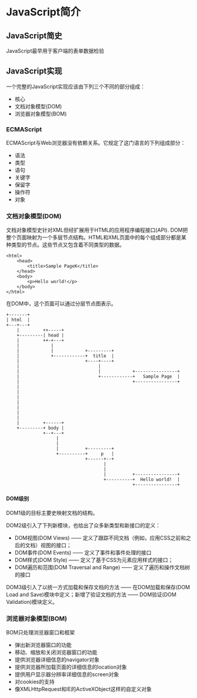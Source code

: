 # JavaScript简介

## JavaScript简史

JavaScript最早用于客户端的表单数据检验

## JavaScript实现

一个完整的JavaScript实现应该由下列三个不同的部分组成：

- 核心
- 文档对象模型(DOM)
- 浏览器对象模型(BOM)

### ECMAScript

ECMAScript与Web浏览器没有依赖关系。它规定了这门语言的下列组成部分：

- 语法
- 类型
- 语句
- 关键字
- 保留字
- 操作符
- 对象

### 文档对象模型(DOM)

文档对象模型史针对XML但经扩展用于HTML的应用程序编程接口(API). DOM把整个页面映射为一个多层节点结构。HTML和XML页面中的每个组成部分都是某种类型的节点。这些节点又包含着不同类型的数据。

```
<html>
    <head>
        <title>Sample PageK</title>
    </head>
    <body>
        <p>Hello world!</p>
    </body>
</html>
```
在DOM中，这个页面可以通过分层节点图表示。

```
+-------+                                                                
| html  |                                                                
+---+---+                                                                
    |         ++-----+                                                   
    +---------| head |                                                   
    |         ++-+---+                                                   
    |            |                                                       
    |            |            +---------+                                
    |            +------------+  title  |                                
    |                         +----+----+                                
    |                              |                                     
    |                              |            +----------------+       
    |                              +------------+   Sample Page  |       
    |                                           +----------------+       
    |                                                                    
    |                                                                    
    |                                                                    
    |                                                                    
    |                                                                    
    |                                                                    
    |                                                                    
    |         +------+                                                 
    +---------+ body |                                                 
              +--+---+                                                 
                   |                                                     
                   |                                                     
                   |          +---------+                                
                   +----------+     p   |                                
                              +------+--+                                
                                     |                                   
                                     |                                   
                                     |          +----------------+
                                     +----------+  Hello world!  |
                                                +----------------+

```

#### DOM级别

DOM1级的目标主要史映射文档的结构。

DOM2级引入了下列新模块，也给出了众多新类型和新接口的定义：

- DOM视图(DOM Views) —— 定义了跟踪不同文档（例如，应用CSS之前和之后的文档）视图的接口；
- DOM事件(DOM Events) —— 定义了事件和事件处理的接口
- DOM样式(DOM Style) —— 定义了基于CSS为元素应用样式的接口；
- DOM遍历和范围(DOM Traversal and Range) —— 定义了遍历和操作文档树的接口

DOM3级引入了以统一方式加载和保存文档的方法 —— 在DOM加载和保存(DOM Load and Save)模块中定义；新增了验证文档的方法 —— DOM验证(DOM Validation)模块定义。

### 浏览器对象模型(BOM)

BOM只处理浏览器窗口和框架

- 弹出新浏览器窗口的功能
- 移动、缩放和关闭浏览器窗口的功能
- 提供浏览器详细信息的navigator对象
- 提供浏览器所加载页面的详细信息的location对象
- 提供用户显示器分辨率详细信息的screen对象
- 对cookies的支持
- 像XMLHttpRequest和IE的ActiveXObject这样的自定义对象

